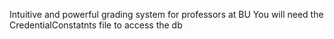 Intuitive and powerful grading system for professors at BU
You will need the CredentialConstatnts file to access the db